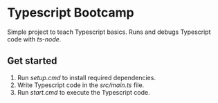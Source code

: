 # Typescript Bootcamp

Simple project to teach Typescript basics. Runs and debugs Typescript code with *ts-node*.

## Get started

1. Run *setup.cmd* to install required dependencies.
2. Write Typescript code in the *src/main.ts* file.
3. Run *start.cmd* to execute the Typescript code.